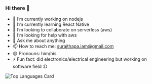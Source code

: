 ### Hi there 👋

- 🔭 I’m currently working on nodejs
- 🌱 I’m currently learning React Native
- 👯 I’m looking to collaborate on serverless (aws)
- 🤔 I’m looking for help with aws
- 💬 Ask me about anything
- 📫 How to reach me: surajthapa.iam@gmail.com
- 😄 Pronouns: him/his
- ⚡ Fun fact: did electronics/electrical engineering but working on software field :D 

![Top Languages Card](https://github-readme-stats.vercel.app/api/top-langs/?username=pacificsun)

